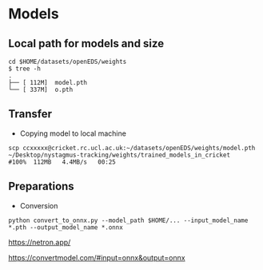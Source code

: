 # Models

## Local path for models and size
```
cd $HOME/datasets/openEDS/weights
$ tree -h
.
├── [ 112M]  model.pth
└── [ 337M]  o.pth
```

## Transfer 
* Copying model to local machine
```
scp ccxxxxx@cricket.rc.ucl.ac.uk:~/datasets/openEDS/weights/model.pth ~/Desktop/nystagmus-tracking/weights/trained_models_in_cricket
#100%  112MB   4.4MB/s   00:25
```

## Preparations

* Conversion
```
python convert_to_onnx.py --model_path $HOME/... --input_model_name *.pth --output_model_name *.onnx
```
https://netron.app/

https://convertmodel.com/#input=onnx&output=onnx

